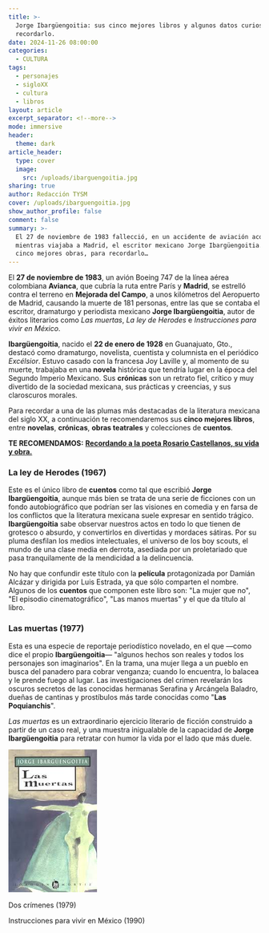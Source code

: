 ```yaml
---
title: >-
  Jorge Ibargüengoitia: sus cinco mejores libros y algunos datos curiosos para
  recordarlo.
date: 2024-11-26 08:00:00
categories:
  - CULTURA
tags:
  - personajes
  - sigloXX
  - cultura
  - libros
layout: article
excerpt_separator: <!--more-->
mode: immersive
header:
  theme: dark
article_header:
  type: cover
  image:
    src: /uploads/ibarguengoitia.jpg
sharing: true
author: Redacción TYSM
cover: /uploads/ibarguengoitia.jpg
show_author_profile: false
comment: false
summary: >-
  El 27 de noviembre de 1983 fallecció, en un accidente de aviación acontecido
  mientras viajaba a Madrid, el escritor mexicano Jorge Ibargüengoitia. Aquí sus
  cinco mejores obras, para recordarlo…
---
```

El **27 de noviembre de 1983**, un avión Boeing 747 de la línea aérea colombiana **Avianca**, que cubría la ruta entre París y **Madrid**, se estrelló contra el terreno en **Mejorada del Campo**, a unos kilómetros del Aeropuerto de Madrid, causando la muerte de 181 personas, entre las que se contaba el escritor, dramaturgo y periodista mexicano **Jorge Ibargüengoitia**, autor de éxitos literarios como *Las muertas*, *La ley de Herodes* e *Instrucciones para vivir en México*.

**Ibargüengoitia**, nacido el **22 de enero de 1928** en Guanajuato, Gto., destacó como dramaturgo, novelista, cuentista y columnista en el periódico *Excélsior*. Estuvo casado con la francesa Joy Laville y, al momento de su muerte, trabajaba en una **novela** histórica que tendría lugar en la época del Segundo Imperio Mexicano. Sus **crónicas** son un retrato fiel, crítico y muy divertido de la sociedad mexicana, sus prácticas y creencias, y sus claroscuros morales.

Para recordar a una de las plumas más destacadas de la literatura mexicana del siglo XX, a continuación te recomendaremos sus **cinco mejores libros**, entre **novelas**, **crónicas**, **obras teatrales** y colecciones de **cuentos**.

**TE RECOMENDAMOS:** [**Recordando a la poeta Rosario Castellanos, su vida y obra.**](https://blog.tonoysumariachi.com/cultura/2023/08/08/recordando-a-la-poeta-rosario-castellanos-su-vida-y-su-obra.html)

### La ley de Herodes (1967)

Este es el único libro de **cuentos** como tal que escribió **Jorge Ibargüengoitia**, aunque más bien se trata de una serie de ficciones con un fondo autobiográfico que podrían ser las visiones en comedia y en farsa de los conflictos que la literatura mexicana suele expresar en  sentido trágico. **Ibargüengoitia** sabe observar nuestros actos en todo lo que tienen de grotesco o absurdo, y convertirlos en divertidas y mordaces sátiras. Por su pluma desfilan los medios intelectuales, el universo de los boy scouts, el mundo de una clase media en derrota, asediada por un proletariado que pasa tranquilamente de la mendicidad a la delincuencia.

No hay que confundir este título con la **película** protagonizada por Damián Alcázar y dirigida por Luis Estrada, ya que sólo comparten el nombre. Algunos de los **cuentos** que componen este libro son: "La mujer que no", "El episodio cinematográfico", "Las manos muertas" y el que da título al libro.

### Las muertas (1977)

Esta es una especie de reportaje periodístico novelado, en el que —como dice el propio **Ibargüengoitia**— "algunos hechos son reales y todos los personajes son imaginarios". En la trama, una mujer llega a un pueblo en busca del panadero para cobrar venganza; cuando lo encuentra, lo balacea y le prende fuego al lugar. Las investigaciones del crimen revelarán los oscuros secretos de las conocidas hermanas Serafina y Arcángela Baladro, dueñas de cantinas y prostíbulos más tarde conocidas como "**Las Poquianchis**".

*Las muertas* es un extraordinario ejercicio literario de ficción construido a partir de un caso real, y una muestra inigualable de la capacidad de **Jorge Ibargüengoitia** para retratar con humor la vida por el lado que más duele.

![](/uploads/lasmuertas.jpeg)

Dos crímenes (1979)

Instrucciones para vivir en México (1990)